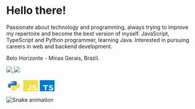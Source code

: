 # Hello there!

Passionate about technology and programming, always trying to improve my repertoire and become the best version of myself.
JavaScript, TypeScript and Python programmer, learning Java.
Interested in pursuing careers in web and backend development.

Belo Horizonte - Minas Gerais, Brazil.

<div>
  <a href="https://github.com/MatIketani">
    <img height="170em" src="https://github-readme-stats.vercel.app/api?username=MatIketani&show_icons=true&theme=midnight-purple&include_all_commits=true&count_private=true">
    <img height="170em" src="https://github-readme-stats.vercel.app/api/top-langs/?username=MatIketani&layout=compact&langs_count=7&theme=midnight-purple">
  </a>
</div>

<div style="display: inline_block"><br>
  <img align="center" alt="Python" height="30" width="40" src="https://raw.githubusercontent.com/devicons/devicon/master/icons/python/python-original.svg">
  <img align="center" alt="Js" height="30" width="40" src="https://raw.githubusercontent.com/devicons/devicon/master/icons/javascript/javascript-plain.svg">
  <img align="center" alt="Ts" height="30" width="40" src="https://raw.githubusercontent.com/devicons/devicon/master/icons/typescript/typescript-plain.svg">

  
  ![Snake animation](https://github.com/MatIketani/MatIketani/blob/output/github-contribution-grid-snake.svg)
</div>
